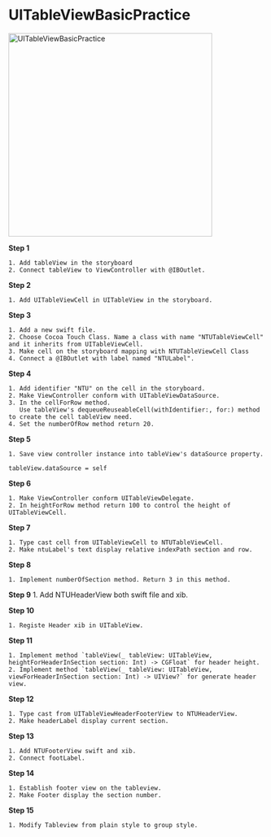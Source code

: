 # UITableViewBasicPractice

 <img src="https://github.com/Wuchiwei/UITableViewBasicPractice/blob/master/images/UITableViewBasicPractice.gif" alt="UITableViewBasicPractice" width=400>
 
**Step 1**

    1. Add tableView in the storyboard
    2. Connect tableView to ViewController with @IBOutlet.

**Step 2**

    1. Add UITableViewCell in UITableView in the storyboard.

**Step 3**

    1. Add a new swift file.
    2. Choose Cocoa Touch Class. Name a class with name "NTUTableViewCell" and it inherits from UITableViewCell.
    3. Make cell on the storyboard mapping with NTUTableViewCell Class
    4. Connect a @IBOutlet with label named "NTULabel".

**Step 4**

    1. Add identifier "NTU" on the cell in the storyboard.
    2. Make ViewController conform with UITableViewDataSource.
    3. In the cellForRow method.
       Use tableView's dequeueReuseableCell(withIdentifier:, for:) method to create the cell tableView need.
    4. Set the numberOfRow method return 20.

**Step 5**

    1. Save view controller instance into tableView's dataSource property.

`tableView.dataSource = self`

**Step 6**

    1. Make ViewController conform UITableViewDelegate.
    2. In heightForRow method return 100 to control the height of UITableViewCell.

**Step 7**

    1. Type cast cell from UITableViewCell to NTUTableViewCell.
    2. Make ntuLabel's text display relative indexPath section and row.

**Step 8**

    1. Implement numberOfSection method. Return 3 in this method.

**Step 9**
    1. Add NTUHeaderView both swift file and xib.

**Step 10**

    1. Registe Header xib in UITableView.

**Step 11**

    1. Implement method `tableView(_ tableView: UITableView, heightForHeaderInSection section: Int) -> CGFloat` for header height.
    2. Implement method `tableView(_ tableView: UITableView, viewForHeaderInSection section: Int) -> UIView?` for generate header view.

**Step 12**

    1. Type cast from UITableViewHeaderFooterView to NTUHeaderView.
    2. Make headerLabel display current section.

**Step 13**

    1. Add NTUFooterView swift and xib.
    2. Connect footLabel.

**Step 14**

    1. Establish footer view on the tableview.
    2. Make Footer display the section number.

**Step 15**

    1. Modify Tableview from plain style to group style.